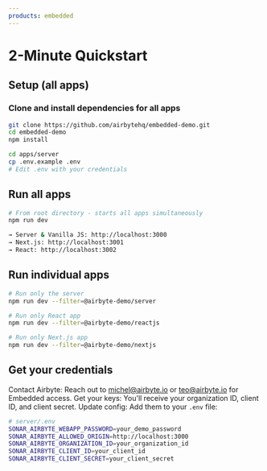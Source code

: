 ```yaml
---
products: embedded
---
```


# 2-Minute Quickstart

## Setup (all apps)

### Clone and install dependencies for all apps
```bash
git clone https://github.com/airbytehq/embedded-demo.git
cd embedded-demo
npm install
```

```bash
cd apps/server
cp .env.example .env
# Edit .env with your credentials
```

## Run all apps
```bash
# From root directory - starts all apps simultaneously
npm run dev

→ Server & Vanilla JS: http://localhost:3000
→ Next.js: http://localhost:3001
→ React: http://localhost:3002
```

## Run individual apps
```bash
# Run only the server
npm run dev --filter=@airbyte-demo/server

# Run only React app  
npm run dev --filter=@airbyte-demo/reactjs

# Run only Next.js app
npm run dev --filter=@airbyte-demo/nextjs
```

## Get your credentials
Contact Airbyte: Reach out to michel@airbyte.io or teo@airbyte.io for Embedded access.
Get your keys: You'll receive your organization ID, client ID, and client secret.
Update config: Add them to your `.env` file:
```bash
# server/.env
SONAR_AIRBYTE_WEBAPP_PASSWORD=your_demo_password
SONAR_AIRBYTE_ALLOWED_ORIGIN=http://localhost:3000
SONAR_AIRBYTE_ORGANIZATION_ID=your_organization_id
SONAR_AIRBYTE_CLIENT_ID=your_client_id
SONAR_AIRBYTE_CLIENT_SECRET=your_client_secret
```


